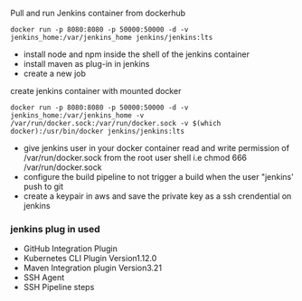 Pull and run Jenkins container from dockerhub

```
docker run -p 8080:8080 -p 50000:50000 -d -v jenkins_home:/var/jenkins_home jenkins/jenkins:lts
```

- install node and npm inside the shell of the jenkins container
- install maven as plug-in in jenkins
- create a new job

create jenkins container with mounted docker

```
docker run -p 8080:8080 -p 50000:50000 -d -v jenkins_home:/var/jenkins_home -v /var/run/docker.sock:/var/run/docker.sock -v $(which docker):/usr/bin/docker jenkins/jenkins:lts
```

- give jenkins user in your docker container read and write permission of /var/run/docker.sock from the root user shell
  i.e chmod 666 /var/run/docker.sock
- configure the build pipeline to not trigger a build when the user "jenkins' push to git
- create a keypair in aws and save the private key as a ssh crendential on jenkins

### jenkins plug in used

- GitHub Integration Plugin
- Kubernetes CLI Plugin Version1.12.0
- Maven Integration plugin Version3.21
- SSH Agent
- SSH Pipeline steps